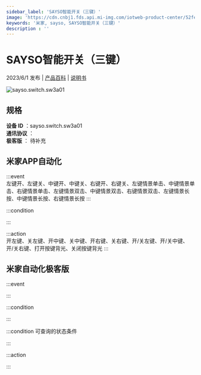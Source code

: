 ```yaml
---
sidebar_label: 'SAYSO智能开关（三键）'
image: 'https://cdn.cnbj1.fds.api.mi-img.com/iotweb-product-center/52febe412c3cdc30605cc88f94cc8d14_1684201366783.png?GalaxyAccessKeyId=AKVGLQWBOVIRQ3XLEW&Expires=9223372036854775807&Signature=ODl+vQzc7nymtPNWNP6kL9GU+uM='
keywords: '米家, sayso, SAYSO智能开关（三键）'
description : ''
---
```

# SAYSO智能开关（三键）

2023/6/1 发布 | [产品百科](https://home.mi.com/webapp/content/baike/product/index.html?model=sayso.switch.sw3a01/) | [说明书](https://home.mi.com/views/introduction.html?model=sayso.switch.sw3a01&region=cn)

![sayso.switch.sw3a01](https://cdn.cnbj1.fds.api.mi-img.com/iotweb-product-center/52febe412c3cdc30605cc88f94cc8d14_1684201366783.png?GalaxyAccessKeyId=AKVGLQWBOVIRQ3XLEW&Expires=9223372036854775807&Signature=ODl+vQzc7nymtPNWNP6kL9GU+uM=)

## 规格  
> 
**设备 ID** ：sayso.switch.sw3a01  
**通讯协议** ：  
**极客版**  ： 待补充 


## 米家APP自动化  

:::event  
左键开、左键关、中键开、中键关、右键开、右键关、左键情景单击、中键情景单击、右键情景单击、左键情景双击、中键情景双击、右键情景双击、左键情景长按、中键情景长按、右键情景长按
:::

:::condition  

:::

:::action   
开左键、关左键、开中键、关中键、开右键、关右键、开/关左键、开/关中键、开/关右键、打开按键背光、关闭按键背光
:::

## 米家自动化极客版  

:::event  

:::

:::condition  

:::

:::condition 可查询的状态条件  

:::

:::action  

:::

        
